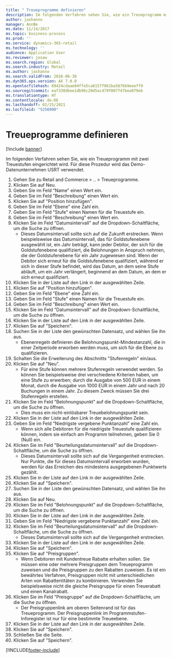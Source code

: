 ```yaml
---
title: " Treueprogramme definieren"
description: Im folgenden Verfahren sehen Sie, wie ein Treueprogramm mit zwei Treuestufen eingerichtet wird.
author: jashanno
manager: AnnBe
ms.date: 11/14/2017
ms.topic: business-process
ms.prod: ''
ms.service: dynamics-365-retail
ms.technology: ''
audience: Application User
ms.reviewer: josaw
ms.search.region: Global
ms.search.industry: Retail
ms.author: jashanno
ms.search.validFrom: 2016-06-30
ms.dyn365.ops.version: AX 7.0.0
ms.openlocfilehash: 69424cdaae84ffe5ca8157f061ba5876b9eeeff9
ms.sourcegitcommit: eaf330dbee1db96c20d5ac479f007747bea079eb
ms.translationtype: HT
ms.contentlocale: de-DE
ms.lasthandoff: 02/15/2021
ms.locfileid: "5256900"
---
```

# <a name="define-loyalty-programs"></a> Treueprogramme definieren

[!include [banner](../includes/banner.md)]

Im folgenden Verfahren sehen Sie, wie ein Treueprogramm mit zwei Treuestufen eingerichtet wird. Für diese Prozedur wird das Demo-Datenunternehmen USRT verwendet.

1. Gehen Sie zu Retail and Commerce > .. > Treueprogramme.
2. Klicken Sie auf Neu.
3. Geben Sie im Feld "Name" einen Wert ein.
4. Geben Sie im Feld "Beschreibung" einen Wert ein.
5. Klicken Sie auf "Position hinzufügen".
6. Geben Sie im Feld "Ebene" eine Zahl ein.
7. Geben Sie im Feld "Stufe" einen Namen für die Treuestufe ein.
8. Geben Sie im Feld "Beschreibung" einen Wert ein.
9. Klicken Sie im Feld "Datumsintervall" auf die Dropdown-Schaltfläche, um die Suche zu öffnen.
    * Dieses Datumsintervall sollte sich auf die Zukunft erstrecken. Wenn beispielsweise das Datumsintervall, das für Goldstufenebene ausgewählt ist, ein Jahr beträgt, kann jeder Debitor, der sich für die Goldstufenebene qualifiziert, die Belohnungen in Anspruch nehmen, die der Goldstufenebene für ein Jahr zugewiesen sind. Wenn der Debitor sich erneut für die Goldstufenebene qualifiziert, während er sich in dieser Stufe befindet, wird das Datum, an dem seine Stufe abläuft, um ein Jahr verlängert, beginnend an dem Datum, an dem er sich erneut qualifiziert.  
10. Klicken Sie in der Liste auf den Link in der ausgewählten Zeile.
11. Klicken Sie auf "Position hinzufügen".
12. Geben Sie im Feld "Ebene" eine Zahl ein.
13. Geben Sie im Feld "Stufe" einen Namen für die Treuestufe ein.
14. Geben Sie im Feld "Beschreibung" einen Wert ein.
15. Klicken Sie im Feld "Datumsintervall" auf die Dropdown-Schaltfläche, um die Suche zu öffnen.
16. Klicken Sie in der Liste auf den Link in der ausgewählten Zeile.
17. Klicken Sie auf "Speichern".
18. Suchen Sie in der Liste den gewünschten Datensatz, und wählen Sie ihn aus.
    * Ebenenregeln definieren die Belohnungspunkt-Mindestanzahl, die in einer Zeitperiode erworben werden muss, um sich für die Ebene zu qualifizieren.  
19. Schalten Sie die Erweiterung des Abschnitts "Stufenregeln" ein/aus.
20. Klicken Sie auf "Neu".
    * Für eine Stufe können mehrere Stufenregeln verwendet werden. So können Sie beispielsweise drei verschiedene Kriterien haben, um eine Stufe zu erwerben; durch die Ausgabe von 500 EUR in einem Monat, durch die Ausgabe von 1000 EUR in einem Jahr und nach 20 Buchungen in einem Jahr. Zu diesem Zweck müssen Sie drei Stufenregeln erstellen.  
21. Klicken Sie im Feld "Belohnungspunkt" auf die Dropdown-Schaltfläche, um die Suche zu öffnen.
    * Dies muss ein nicht-einlösbarer Treuebelohnungspunkt sein.  
22. Klicken Sie in der Liste auf den Link in der ausgewählten Zeile.
23. Geben Sie im Feld "Niedrigste vergebene Punktanzahl" eine Zahl ein.
    * Wenn sich alle Debitoren für die niedrigste Treuestufe qualifizieren können, indem sie einfach am Programm teilnehmen, geben Sie 0 (Null) ein.  
24. Klicken Sie im Feld "Beurteilungsdatumsintervall" auf die Dropdown-Schaltfläche, um die Suche zu öffnen.
    * Dieses Datumsintervall sollte sich auf die Vergangenheit erstrecken. Nur Punkte, die für dieses Datumsintervall erworben wurden, werden für das Erreichen des mindestens ausgegebenen Punktwerts gezählt.  
25. Klicken Sie in der Liste auf den Link in der ausgewählten Zeile.
26. Klicken Sie auf "Speichern".
27. Suchen Sie in der Liste den gewünschten Datensatz, und wählen Sie ihn aus.
28. Klicken Sie auf Neu.
29. Klicken Sie im Feld "Belohnungspunkt" auf die Dropdown-Schaltfläche, um die Suche zu öffnen.
30. Klicken Sie in der Liste auf den Link in der ausgewählten Zeile.
31. Geben Sie im Feld "Niedrigste vergebene Punktanzahl" eine Zahl ein.
32. Klicken Sie im Feld "Beurteilungsdatumsintervall" auf die Dropdown-Schaltfläche, um die Suche zu öffnen.
    * Dieses Datumsintervall sollte sich auf die Vergangenheit erstrecken.  
33. Klicken Sie in der Liste auf den Link in der ausgewählten Zeile.
34. Klicken Sie auf "Speichern".
35. Klicken Sie auf "Preisgruppen".
    * Wenn Debitoren mit Kundentreue Rabatte erhalten sollen. Sie müssen eine oder mehrere Preisgruppen dem Treueprogramm zuweisen und die Preisgruppen zu den Rabatten zuweisen. Es ist ein bewährtes Verfahren, Preisgruppen nicht mit unterschiedlichen Arten von Rabattentitäten zu kombinieren.  Verwenden Sie beispielsweise nicht die gleiche Preisgruppe für einen Treuerabatt und einen Kanalrabatt.  
36. Klicken Sie im Feld "Preisgruppe" auf die Dropdown-Schaltfläche, um die Suche zu öffnen.
    * Der Preisgruppenlink am oberen Seitenrand ist für das Treueprogramm. Der Preisgruppenlink im Programmstufen-Inforegister ist nur für eine bestimmte Treueebene.  
37. Klicken Sie in der Liste auf den Link in der ausgewählten Zeile.
38. Klicken Sie auf "Speichern".
39. Schließen Sie die Seite.
40. Klicken Sie auf "Speichern".



[!INCLUDE[footer-include](../../includes/footer-banner.md)]